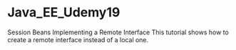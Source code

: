 # Java_EE_Udemy19
Session Beans Implementing a Remote Interface
This tutorial shows how to create a remote interface instead of a local one.
